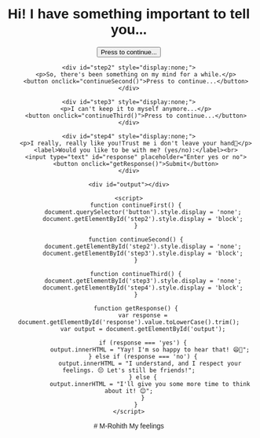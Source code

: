 <!DOCTYPE html>
<html lang="en">
<head>
    <meta charset="UTF-8">
    <meta name="viewport" content="width=device-width, initial-scale=1.0">
    <title>Proposal Page</title>
    <style>
        body {
            font-family: Arial, sans-serif;
            text-align: center;
            margin-top: 50px;
        }
        #output {
            margin-top: 20px;
            font-size: 1.2em;
            font-weight: bold;
        }
    </style>
</head>
<body>
    <h1>Hi! I have something important to tell you...</h1>
    <button onclick="continueFirst()">Press to continue...</button>

    <div id="step2" style="display:none;">
        <p>So, there's been something on my mind for a while.</p>
        <button onclick="continueSecond()">Press to continue...</button>
    </div>

    <div id="step3" style="display:none;">
        <p>I can't keep it to myself anymore...</p>
        <button onclick="continueThird()">Press to continue...</button>
    </div>

    <div id="step4" style="display:none;">
        <p>I really, really like you!Trust me i don't leave your hand💖</p>
        <label>Would you like to be with me? (yes/no):</label><br>
        <input type="text" id="response" placeholder="Enter yes or no">
        <button onclick="getResponse()">Submit</button>
    </div>

    <div id="output"></div>

    <script>
        function continueFirst() {
            document.querySelector('button').style.display = 'none';
            document.getElementById('step2').style.display = 'block';
        }

        function continueSecond() {
            document.getElementById('step2').style.display = 'none';
            document.getElementById('step3').style.display = 'block';
        }

        function continueThird() {
            document.getElementById('step3').style.display = 'none';
            document.getElementById('step4').style.display = 'block';
        }

        function getResponse() {
            var response = document.getElementById('response').value.toLowerCase().trim();
            var output = document.getElementById('output');

            if (response === 'yes') {
                output.innerHTML = "Yay! I'm so happy to hear that! 😄💞";
            } else if (response === 'no') {
                output.innerHTML = "I understand, and I respect your feelings. 😔 Let's still be friends!";
            } else {
                output.innerHTML = "I'll give you some more time to think about it! 😊";
            }
        }
    </script>
</body>
</html>
# M-Rohith
My feelings
